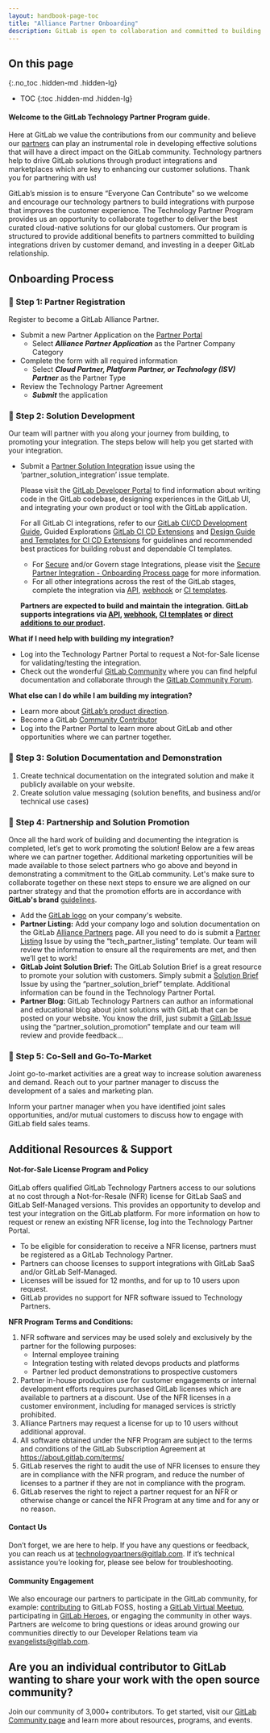 ```yaml
---
layout: handbook-page-toc
title: "Alliance Partner Onboarding"
description: GitLab is open to collaboration and committed to building Alliance partnerships and solutions for the DevOps community. Through product integrations, GitLab helps developers compile all their work into one tool that can be accessed anywhere. We work closely through partnerships to provide developers with a single DevOps experience.
---
```

## On this page
{:.no_toc .hidden-md .hidden-lg}

- TOC
{:toc .hidden-md .hidden-lg}


#### Welcome to the GitLab Technology Partner Program guide.

Here at GitLab we value the contributions from our community and believe our [partners](https://about.gitlab.com/partners/technology-partners) can play an instrumental role in developing effective solutions that will have a direct impact on the GitLab community. Technology partners help to drive GitLab solutions through product integrations and marketplaces which are key to enhancing our customer solutions. Thank you for partnering with us!

GitLab’s mission is to ensure “Everyone Can Contribute” so we welcome and encourage our technology partners to build integrations with purpose that improves the customer experience. The Technology Partner Program provides us an opportunity to collaborate together to deliver the best curated cloud-native solutions for our global customers. Our program is structured to provide additional benefits to partners committed to building integrations driven by customer demand, and investing in a deeper GitLab relationship.

## Onboarding Process


### 📌 Step 1: Partner Registration
Register to become a GitLab Alliance Partner.

* Submit a new Partner Application on the [Partner Portal](https://partners.gitlab.com/)
    * Select **_Alliance Partner Application_** as the Partner Company Category
* Complete the form with all required information
    * Select **_Cloud Partner, Platform Partner, or Technology (ISV) Partner_** as the Partner Type
* Review the Technology Partner Agreement
    * **_Submit_** the application


### 📌 Step 2: Solution Development
 Our team will partner with you along your journey from building, to promoting your integration. The steps below will help you get started with your integration. 

* Submit a [Partner Solution Integration](https://gitlab.com/gitlab-com/alliances/alliances/-/issues/new?issuable_template=new_partner#) issue using the ‘partner_solution_integration’ issue template.

    Please visit the [GitLab Developer Portal](https://developer.gitlab.com/) to find information about writing code in the GitLab codebase, designing experiences in the GitLab UI, and integrating your own product or tool with the GitLab application.

    For all GitLab CI integrations, refer to our [GitLab CI/CD Development Guide](https://docs.gitlab.com/ee/development/cicd/templates.html#development-guide-for-gitlab-cicd-templates), Guided Explorations [GitLab CI CD Extensions](https://gitlab.com/guided-explorations/ci-cd-plugin-extensions) and [Design Guide and Templates for CI CD Extensions](https://gitlab.com/guided-explorations/ci-cd-plugin-extensions/design-guide-and-templates-for-ci-cd-extensions) for guidelines and recommended best practices for building robust and dependable CI templates.

    * For [Secure](https://about.gitlab.com/direction/secure/) and/or Govern stage Integrations, please visit the [Secure Partner Integration - Onboarding Process page](https://docs.gitlab.com/ee/development/integrations/secure_partner_integration.html) for more information.
    * For all other integrations across the rest of the GitLab stages, complete the integration via [API](https://docs.gitlab.com/ee/api/), [webhook](https://docs.gitlab.com/ee/user/project/integrations/webhooks.html) or [CI templates](https://docs.gitlab.com/ee/development/cicd/templates.html#development-guide-for-gitlab-cicd-templates).

    **Partners are expected to build and maintain the integration. GitLab supports integrations via [API](https://docs.gitlab.com/ee/api/), [webhook](https://docs.gitlab.com/ee/user/project/integrations/webhooks.html), [CI templates](https://docs.gitlab.com/ee/development/cicd/templates.html#development-guide-for-gitlab-cicd-templates) or [direct additions to our product](https://about.gitlab.com/handbook/product/product-principles/#avoid-plugins-and-commercial-marketplaces).**



**What if I need help with building my integration?** 
* Log into the Technology Partner Portal to request a Not-for-Sale license for validating/testing the integration.
* Check out the wonderful [GitLab Community](https://about.gitlab.com/community/) where you can find helpful documentation and collaborate through the [GitLab Community Forum](https://forum.gitlab.com/). 


**What else can I do while I am building my integration?** 
* Learn more about [GitLab’s product direction](https://about.gitlab.com/direction/).
* Become a GitLab [Community Contributor](https://about.gitlab.com/community/contribute/)
* Log into the Partner Portal to learn more about GitLab and other opportunities where we can partner together.


### 📌 Step 3: Solution Documentation and Demonstration

1.  Create technical documentation on the integrated solution and make it publicly available on your website.
2.  Create solution value messaging (solution benefits, and business and/or technical use cases)


### 📌 Step 4: Partnership and Solution Promotion

Once all the hard work of building and documenting the integration is completed, let’s get to work promoting the solution!  Below are a few areas where we can partner together. Additional marketing opportunities will be made available to those select partners who go above and beyond in demonstrating a commitment to the GitLab community. Let's make sure to collaborate together on these next steps to ensure we are aligned on our partner strategy and that the promotion efforts are in accordance with **GitLab's brand** [guidelines](https://about.gitlab.com/handbook/marketing/brand-and-product-marketing/brand/brand-activation/brand-standards/).


* Add the [GitLab logo](https://about.gitlab.com/press/press-kit/#logos) on your company's website.
* **Partner Listing:** Add your company logo and solution documentation on the GitLab [Alliance Partners](https://about.gitlab.com/partners/technology-partners/) page. All you need to do is submit a [Partner Listing](https://gitlab.com/gitlab-com/alliances/alliances/-/issues/new?issuable_template=new_partner#) Issue by using the “tech_partner_listing” template. Our team will review the information to ensure all the requirements are met, and then we’ll get to work!
* **GitLab Joint Solution Brief:** The GitLab Solution Brief is a great resource to promote your solution with customers. Simply submit a [Solution Brief](https://gitlab.com/gitlab-com/alliances/alliances/-/issues/new?issuable_template=new_partner) Issue by using the “partner_solution_brief” template. Additional information can be found in the Technology Partner Portal.
* **Partner Blog:** GitLab Technology Partners can author an informational and educational blog about joint solutions with GitLab that can be posted on your website. You know the drill, just submit a [GitLab Issue](https://gitlab.com/gitlab-com/alliances/alliances/-/blob/master/.gitlab/issue_templates/partner_solution_promotion.md?ref_type=heads) using the “partner_solution_promotion” template and our team will review and provide feedback...


### 📌 Step 5: Co-Sell and Go-To-Market

Joint go-to-market activities are a great way to increase solution awareness and demand. Reach out to your partner manager to discuss the development of a sales and marketing plan.

Inform your partner manager when you have identified joint sales opportunities, and/or mutual customers to discuss how to engage with GitLab field sales teams.


## <i class="fas fa-book fa-fw icon-color font-awesome" aria-hidden="true"></i> Additional Resources & Support

#### Not-for-Sale License Program and Policy
GitLab offers qualified GitLab Technology Partners access to our solutions at no cost through a Not-for-Resale (NFR) license for GitLab SaaS and GitLab Self-Managed versions. This provides an opportunity to develop and test your integration on the GitLab platform. For more information on how to request or renew an existing NFR license, log into the Technology Partner Portal.

* To be eligible for consideration to receive a NFR license, partners must be registered as a GitLab Technology Partner.
* Partners can choose licenses to support integrations with GitLab SaaS and/or GitLab Self-Managed.
* Licenses will be issued for 12 months, and for up to 10 users upon request.
* GitLab provides no support for NFR software issued to Technology Partners.


**NFR Program Terms and Conditions:**

1. NFR software and services may be used solely and exclusively by the partner for the following purposes:
    - Internal employee training
    - Integration testing with related devops products and platforms
    - Partner led product demonstrations to prospective customers
2. Partner in-house production use for customer engagements or internal development efforts requires purchased GitLab licenses which are available to partners at a discount. Use of the NFR licenses in a customer environment, including for managed services is strictly prohibited.
3. Alliance Partners may request a license for up to 10 users without additional approval.
4. All software obtained under the NFR Program are subject to the terms and conditions of the GitLab Subscription Agreement at https://about.gitlab.com/terms/
5. GitLab reserves the right to audit the use of NFR licenses to ensure they are in compliance with the NFR program, and reduce the number of licenses to a partner if they are not in compliance with the program.
6. GitLab reserves the right to reject a partner request for an NFR or otherwise change or cancel the NFR Program at any time and for any or no reason.


#### Contact Us

Don’t forget, we are here to help. If you have any questions or feedback, you can reach us at technologypartners@gitlab.com. If it’s technical assistance you’re looking for, please see below for troubleshooting.


#### Community Engagement

We also encourage our partners to participate in the GitLab community, for example: [contributing](https://about.gitlab.com/community/contribute/) to GitLab FOSS, hosting a [GitLab Virtual Meetup](https://about.gitlab.com/community/virtual-meetups/), participating in [GitLab Heroes](https://about.gitlab.com/community/heroes/), or engaging the community in other ways. Partners are welcome to bring questions or ideas around growing our communities directly to our Developer Relations team via [evangelists@gitlab.com](mailto:evangelists@gitlab.com).


## Are you an individual contributor to GitLab wanting to share your work with the open source community?
Join our community of 3,000+ contributors. To get started, visit our [GitLab Community page](https://about.gitlab.com/community/) and learn more about resources, programs, and events.

